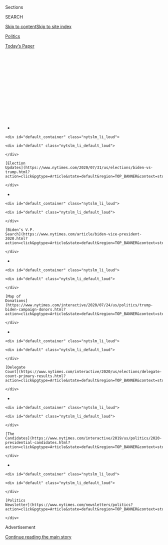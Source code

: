 <div id="app">

<div>

<div>

<div>

<div class="NYTAppHideMasthead css-1q2w90k e1suatyy0">

<div class="section css-ui9rw0 e1suatyy2">

<div class="css-eph4ug er09x8g0">

<div class="css-6n7j50">

</div>

<span class="css-1dv1kvn">Sections</span>

<div class="css-10488qs">

<span class="css-1dv1kvn">SEARCH</span>

</div>

[Skip to content](#site-content)[Skip to site
index](#site-index)

</div>

<div id="masthead-section-label" class="css-1wr3we4 eaxe0e00">

[Politics](https://www.nytimes.com/section/politics)

</div>

<div class="css-10698na e1huz5gh0">

</div>

</div>

<div id="masthead-bar-one" class="section hasLinks css-15hmgas e1csuq9d3">

<div class="css-uqyvli e1csuq9d0">

</div>

<div class="css-1uqjmks e1csuq9d1">

</div>

<div class="css-9e9ivx">

[](https://myaccount.nytimes.com/auth/login?response_type=cookie&client_id=vi)

</div>

<div class="css-1bvtpon e1csuq9d2">

[Today’s
Paper](https://www.nytimes.com/section/todayspaper)

</div>

</div>

</div>

</div>

<div data-aria-hidden="false">

<div id="site-content" data-role="main">

<div>

<div class="css-1aor85t" style="opacity:0.000000001;z-index:-1;visibility:hidden">

<div class="css-1hqnpie">

<div class="css-epjblv">

<span class="css-17xtcya">[Politics](/section/politics)</span><span class="css-x15j1o">|</span><span class="css-fwqvlz">Kimberly
Guilfoyle’s Fund-Raising for Trump Draws
Scrutiny</span>

</div>

<div class="css-k008qs">

<div class="css-1iwv8en">

<span class="css-18z7m18"></span>

<div>

</div>

</div>

<span class="css-1n6z4y">https://nyti.ms/30JSizl</span>

<div class="css-1705lsu">

<div class="css-4xjgmj">

<div class="css-4skfbu" data-role="toolbar" data-aria-label="Social Media Share buttons, Save button, and Comments Panel with current comment count" data-testid="share-tools">

  - 
  - 
  - 
  - 
    
    <div class="css-6n7j50">
    
    </div>

  - 

</div>

</div>

</div>

</div>

</div>

</div>

<div id="NYT_TOP_BANNER_REGION" class="css-13pd83m">

<div>

<div id="styln-elections-notifications-menu" class="section interactive-content interactive-size-medium css-1edisqu">

<div class="css-17ih8de interactive-body">

<div class="nytslm_innerContainer" data-aria-live="polite">

<div class="nytslm_title">

</div>

  - 
    
    <div id="default_container" class="nytslm_li_loud">
    
    <div id="default" class="nytslm_li_default_loud">
    
    </div>
    
    [Election
    Updates](https://www.nytimes.com/2020/07/31/us/elections/biden-vs-trump.html?action=click&pgtype=Article&state=default&region=TOP_BANNER&context=storylines_menu)
    
    </div>

  - 
    
    <div id="default_container" class="nytslm_li_loud">
    
    <div id="default" class="nytslm_li_default_loud">
    
    </div>
    
    [Biden’s V.P.
    Search](https://www.nytimes.com/article/biden-vice-president-2020.html?action=click&pgtype=Article&state=default&region=TOP_BANNER&context=storylines_menu)
    
    </div>

  - 
    
    <div id="default_container" class="nytslm_li_loud">
    
    <div id="default" class="nytslm_li_default_loud">
    
    </div>
    
    [Map of
    Donations](https://www.nytimes.com/interactive/2020/07/24/us/politics/trump-biden-campaign-donors.html?action=click&pgtype=Article&state=default&region=TOP_BANNER&context=storylines_menu)
    
    </div>

  - 
    
    <div id="default_container" class="nytslm_li_loud">
    
    <div id="default" class="nytslm_li_default_loud">
    
    </div>
    
    [Delegate
    Count](https://www.nytimes.com/interactive/2020/us/elections/delegate-count-primary-results.html?action=click&pgtype=Article&state=default&region=TOP_BANNER&context=storylines_menu)
    
    </div>

  - 
    
    <div id="default_container" class="nytslm_li_loud">
    
    <div id="default" class="nytslm_li_default_loud">
    
    </div>
    
    [The
    Candidates](https://www.nytimes.com/interactive/2019/us/politics/2020-presidential-candidates.html?action=click&pgtype=Article&state=default&region=TOP_BANNER&context=storylines_menu)
    
    </div>

  - 
    
    <div id="default_container" class="nytslm_li_loud">
    
    <div id="default" class="nytslm_li_default_loud">
    
    </div>
    
    [Politics
    Newsletter](https://www.nytimes.com/newsletters/politics?action=click&pgtype=Article&state=default&region=TOP_BANNER&context=storylines_menu)
    
    </div>

</div>

</div>

</div>

</div>

</div>

<div id="top-wrapper" class="css-1sy8kpn">

<div id="top-slug" class="css-l9onyx">

Advertisement

</div>

[Continue reading the main
story](#after-top)

<div class="ad top-wrapper" style="text-align:center;height:100%;display:block;min-height:250px">

<div id="top" class="place-ad" data-position="top" data-size-key="top">

</div>

</div>

<div id="after-top">

</div>

</div>

<div>

<div id="sponsor-wrapper" class="css-1hyfx7x">

<div id="sponsor-slug" class="css-19vbshk">

Supported by

</div>

[Continue reading the main
story](#after-sponsor)

<div id="sponsor" class="ad sponsor-wrapper" style="text-align:center;height:100%;display:block">

</div>

<div id="after-sponsor">

</div>

</div>

<div class="css-186x18t">

</div>

<div class="css-1vkm6nb ehdk2mb0">

# Kimberly Guilfoyle’s Fund-Raising for Trump Draws Scrutiny

</div>

Ms. Guilfoyle has raised money from donors and has made inroads with
some who have rejected calls from others. Yet Trump supporters inside
and outside the campaign say the operation she’s built hasn’t lived up
to expectations.

<div class="css-79elbk" data-testid="photoviewer-wrapper">

<div class="css-z3e15g" data-testid="photoviewer-wrapper-hidden">

</div>

<div class="css-1a48zt4 ehw59r15" data-testid="photoviewer-children">

![<span class="css-16f3y1r e13ogyst0" data-aria-hidden="true">Kimberly
Guilfoyle and Donald Trump Jr. arriving at Andrews Air Force Base in
Maryland after traveling with President
Trump.</span><span class="css-cnj6d5 e1z0qqy90" itemprop="copyrightHolder"><span class="css-1ly73wi e1tej78p0">Credit...</span><span><span>Evan
Vucci/Associated
Press</span></span></span>](https://static01.nyt.com/images/2020/07/24/us/politics/00-GUILFOYLE/merlin_174209379_d5bade2c-87ef-48ce-a2b0-a89745779509-articleLarge.jpg?quality=75&auto=webp&disable=upscale)

</div>

</div>

<div class="css-18e8msd">

<div class="css-pdw9fk epjyd6m0">

<div class="css-1txwxcy ey68jwv0" data-aria-hidden="true">

[![Kenneth P.
Vogel](https://static01.nyt.com/images/2018/02/20/multimedia/author-kenneth-p-vogel/author-kenneth-p-vogel-thumbLarge-v3.png
"Kenneth P. Vogel")](https://www.nytimes.com/by/kenneth-p-vogel)[![Maggie
Haberman](https://static01.nyt.com/images/2018/07/12/multimedia/author-maggie-haberman/author-maggie-haberman-thumbLarge.png
"Maggie Haberman")](https://www.nytimes.com/by/maggie-haberman)

</div>

<div class="css-1baulvz">

By [<span class="css-1baulvz" itemprop="name">Kenneth P.
Vogel</span>](https://www.nytimes.com/by/kenneth-p-vogel) and
[<span class="css-1baulvz last-byline" itemprop="name">Maggie
Haberman</span>](https://www.nytimes.com/by/maggie-haberman)

</div>

</div>

  - 
    
    <div class="css-ld3wwf e16638kd2">
    
    July 24,
    2020
    
    </div>

  - 
    
    <div class="css-4xjgmj">
    
    <div class="css-d8bdto" data-role="toolbar" data-aria-label="Social Media Share buttons, Save button, and Comments Panel with current comment count" data-testid="share-tools">
    
      - 
      - 
      - 
      - 
        
        <div class="css-6n7j50">
        
        </div>
    
      - 
    
    </div>
    
    </div>

</div>

</div>

<div class="section meteredContent css-1r7ky0e" name="articleBody" itemprop="articleBody">

<div class="css-1fanzo5 StoryBodyCompanionColumn">

<div class="css-53u6y8">

WASHINGTON — Kimberly Guilfoyle’s popularity with major donors caught
the attention of [President
Trump](https://www.nytimes.com/interactive/2020/us/elections/donald-trump.html)
last year, as she traveled the country appearing at fund-raisers for his
re-election campaign with her boyfriend, Donald Trump Jr.

Ms. Guilfoyle, a former Fox News host, had been hired by the campaign as
a senior adviser, but in December, the president personally asked her to
lead the fund-raising effort of Trump Victory, his campaign’s main
committee for major donors.

She accepted, and was tasked with developing a network of mid-tier
supporters who are seen as pivotal to Mr. Trump’s chances of winning a
second term, and with whom he never formed a deep bond in 2016.

Ms. Guilfoyle made inroads with some of the donors who had rejected
calls from others on Mr. Trump’s team. Yet Trump supporters inside and
outside the campaign now say the operation she has built hasn’t lived up
to the expectations of some Trump fund-raisers, and that her management
style and that of some of her aides have alienated others.

</div>

</div>

<div class="css-1fanzo5 StoryBodyCompanionColumn">

<div class="css-53u6y8">

Some of the problems have been attributed to the inability to conduct
in-person fund-raising since the coronavirus pandemic began shutting
down Mr. Trump’s donor events in March. Midlevel donors tend to give
more when they can see and speak with the president.

But in interviews with The New York Times, Ms. Guilfoyle’s critics said
that she had devoted a disproportionate amount of attention to glitzier,
high-dollar fund-raising, and that they believed she used her position —
and the fact that she’s seen as a de facto member of the Trump family —
to support her public image and lifestyle. Most of those interviewed
insisted on anonymity because they were not authorized to discuss the
issue publicly.

“I think she likes the spotlight a little too much,” said Dan Eberhart,
an oil executive and a donor to Mr. Trump. He called Ms. Guilfoyle a
voluble supporter of the president, but said that when she was
previously working for the pro-Trump super PAC America First Action, she
often talked about her own media presence.

</div>

</div>

<div class="css-79elbk" data-testid="photoviewer-wrapper">

<div class="css-z3e15g" data-testid="photoviewer-wrapper-hidden">

</div>

<div class="css-1a48zt4 ehw59r15" data-testid="photoviewer-children">

![<span class="css-16f3y1r e13ogyst0" data-aria-hidden="true">Ms.
Guilfoyle and the family of President Donald Trump at his re-election
kickoff rally in Orlando in
2019.</span><span class="css-cnj6d5 e1z0qqy90" itemprop="copyrightHolder"><span class="css-1ly73wi e1tej78p0">Credit...</span><span>Evan
Vucci/Associated
Press</span></span>](https://static01.nyt.com/images/2020/07/24/us/politics/00-GUILFOYLE-2/merlin_156680610_abf00c8f-8d0c-4800-9dfb-0eed1425d41b-articleLarge.jpg?quality=75&auto=webp&disable=upscale)

</div>

</div>

<div class="css-1fanzo5 StoryBodyCompanionColumn">

<div class="css-53u6y8">

At least two staff members asked to be taken off her team, in part
because they disliked working with other members, according to people
familiar with the circumstances behind moves. And a lavish birthday
party for Ms. Guilfoyle at Mr. Trump’s Palm Beach club in March was
partly funded by some campaign donors, which raised eyebrows.

</div>

</div>

<div class="css-1fanzo5 StoryBodyCompanionColumn">

<div class="css-53u6y8">

More concerning to some donors and campaign aides has been private plane
use by Ms. Guilfoyle and her team, which has caught the eye of several
staff members. In January, as requests started coming in for private
flights, the campaign had to work out a plan for approving such trips,
which must be listed as in-kind contributions or reimbursed by the
campaign in order to comply with campaign finance
laws.

<div id="NYT_MAIN_CONTENT_1_REGION" class="css-9tf9ac">

<div>

<div id="styln-nfldraft-updates-block" class="section interactive-content interactive-size-medium css-1ftcdic">

<div class="css-17ih8de interactive-body">

<div id="styln-briefing-block" data-asset-id="">

<div class="briefing-block-header-section">

# [Latest Updates: 2020 Election](https://www.nytimes.com/2020/07/31/us/elections/biden-vs-trump.html?action=click&pgtype=Article&state=default&region=MAIN_CONTENT_1&context=storylines_live_updates)

<div class="briefing-block-ts">

Updated 2020-08-01T01:26:45.732Z

</div>

</div>

  - [Kamala Harris, a top vice-presidential contender, confronts double
    standards.](https://www.nytimes.com/2020/07/31/us/elections/biden-vs-trump.html?action=click&pgtype=Article&state=default&region=MAIN_CONTENT_1&context=storylines_live_updates#link-29fdff45)
  - [Karen Bass and Susan Rice are rising on Biden’s vice-presidential
    shortlist.](https://www.nytimes.com/2020/07/31/us/elections/biden-vs-trump.html?action=click&pgtype=Article&state=default&region=MAIN_CONTENT_1&context=storylines_live_updates#link-13ec3d9c)
  - [Trump says Russian bounties to kill U.S. troops ‘never took
    place.’](https://www.nytimes.com/2020/07/31/us/elections/biden-vs-trump.html?action=click&pgtype=Article&state=default&region=MAIN_CONTENT_1&context=storylines_live_updates#link-49e9a016)

<div class="briefing-block-footer">

<div class="briefing-block-footer-meta">

[See more
updates](https://www.nytimes.com/2020/07/31/us/elections/biden-vs-trump.html?action=click&pgtype=Article&state=default&region=MAIN_CONTENT_1&context=storylines_live_updates)

</div>

</div>

</div>

</div>

</div>

</div>

</div>

Ms. Guilfoyle’s private flights did not violate those laws, although in
one case, two of her aides, without seeking prior approval, took a
private flight to a fund-raising event in March. The campaign then had
to reimburse for the trip at a cost of tens of thousands of dollars,
according to two people familiar with the trip.

Tim Murtaugh, a campaign spokesman, said that flights categorized as
in-kind contributions to the campaign are funded by the donors directly.
Aides said such planes had allowed for maximum attendance by top
officials at multiple events per day. “In any event,” Mr. Murtaugh said,
“the cost of flights and the efficiencies they provide are investments
in fund-raising events that raise millions of dollars for the
president’s re-election.”

Through the campaign, Ms. Guilfoyle declined to be interviewed. The
Trump campaign provided statements praising Ms. Guilfoyle and the
campaign’s fund-raising effort from the Republican National Committee’s
chairwoman, Ronna McDaniel; Jeff Miller, a veteran Republican
fund-raiser; Representative Kevin McCarthy of California, the House
Republican leader; and two members of the finance team.

Ms. McDaniel called Ms. Guilfoyle one of Mr. Trump’s “strongest and
hardest-working advocates.”

The complaints about Ms. Guilfoyle’s fund-raising numbers reflect some
of the harsh realities of Mr. Trump’s re-election prospects,
particularly in the era of the coronavirus. A businessman who trusts
almost no one, Mr. Trump has often turned to a small circle of family
and friends for critical aspects of his re-election, regardless of their
previous experience. That is what happened with Ms. Guilfoyle, people
familiar with the situation said.

And his campaign’s fund-raising, once seen as an overwhelming advantage,
has [lagged in the last two
months](https://www.nytimes.com/2020/07/01/us/politics/trump-fundraising-2020.html)
behind that of his Democratic opponent, Joseph R. Biden Jr.

The mid-tier donors that Ms. Guilfoyle has been tasked with developing
are seen by campaign insiders as a key to closing the fund-raising gap.
These donors give their own money, but also are dispatched to collect —
or “bundle” — potentially significant sums from their associates.

</div>

</div>

<div class="css-1fanzo5 StoryBodyCompanionColumn">

<div class="css-53u6y8">

Mr. Trump’s untraditional 2016 campaign did not have an organized
program devoted to bundling, which requires endless rounds of phone
calls; it is usually left to lower-profile finance staff and
consultants, rather than big-name campaign surrogates with close ties to
the Oval Office like Ms. Guilfoyle, the ex-wife of Gov. Gavin Newsom of
California, a Democrat.

Ms. Guilfoyle left Fox News in 2018 and took a position at America First
Action. That year, she and the president’s son revealed they were a
couple.

At fund-raising events, donors responded to her Fox News celebrity and
would line up to meet her, according to America First aides. But they
said Ms. Guilfoyle was mostly used as a surrogate and did not have any
staff reporting to her. They said she left the super PAC to maintain a
legally mandated firewall between it and the campaign, which often
deployed the younger Mr. Trump as a surrogate.

At the campaign, she initially served as a senior adviser when it was
run by Brad Parscale, before accepting the title of national chair of
the Trump Victory finance committee. Mr. Parscale has paid Ms. Guilfoyle
since she came to the campaign, routing the payments through his private
company.

Ms. Guilfoyle’s defenders say that she is being targeted by junior staff
members on the campaign who don’t like what they view as her blunt
style. They say she works nearly around the clock, sometimes making
calls past midnight to lock in donations.

“Kimberly has amazing energy and brought a lot of new people into the
campaign and made them feel empowered and important,” said Jack Oliver,
a veteran Republican fund-raiser. “Her relationship with the family
makes people understand that the president cares about the work the
volunteers are doing.”

Her defenders also say she has made the best of a tricky situation,
throwing herself into virtual donor cultivation, participating in
bundler conference calls and phone banks, and presiding over an increase
in activity by some donors and bundlers, despite having scaled-back
activity because of the coronavirus.

</div>

</div>

<div class="css-1fanzo5 StoryBodyCompanionColumn">

<div class="css-53u6y8">

They insist her deputies, Caroline Wren, a veteran Republican
fund-raiser, and Sergio Gor, a former aide to Senator Rand Paul,
Republican of Kentucky, are effective.

Still, under Ms. Guilfoyle’s stewardship, mid-tier donors have not
contributed as much as hoped by some Trump allies involved in
fund-raising for Trump Victory, which comprises Mr. Trump’s campaign
committee and the R.N.C.

Bundling figures are fungible and, with the exception of the amounts
bundled by lobbyists, which are subject to mandatory disclosure to the
Federal Election Commission, there is no way to fact check them. The
people critical of Ms. Guilfoyle said the tallies attributed to her
initiatives are sometimes padded to make them appear more successful.
Sometimes bundlers are retroactively credited as having raised funds
that were not initially attributed to them, they said.

The campaign said that the funds credited to the bundling program were
tracked using identification numbers affiliated with individual
supporters.

The Trump campaign said it raised more than $20 million this week from a
virtual fund-raiser organized by Ms. Guilfoyle. But according to
internal tallies, more than half of those funds came from small donors
who paid $45 or more to participate, while $6 million came from major
donors who were treated to a video chat with Mr. Trump that was
moderated by Ms. Guilfoyle.

That means less than $4 million came from donors who gave in the
middle-tier of roughly $2,800 each, the category Ms. Guilfoyle is
responsible for, despite the fact that donors in that range were offered
access to a separate program featuring appearances by top Republican
officials.

</div>

</div>

<div class="css-1fanzo5 StoryBodyCompanionColumn">

<div class="css-53u6y8">

Overall, the campaign said that the bundler program accounted for $73
million of the $91 million raised by Trump Victory since the beginning
of this year, though there is no way to independently corroborate this
figure. And it said that since Ms. Guilfoyle took the helm of the
program in mid-January, it increased the ranks of bundlers from 1,000 to
6,500.

</div>

</div>

<div class="css-79elbk" data-testid="photoviewer-wrapper">

<div class="css-z3e15g" data-testid="photoviewer-wrapper-hidden">

</div>

<div class="css-1a48zt4 ehw59r15" data-testid="photoviewer-children">

<div class="css-1xdhyk6 erfvjey0">

<span class="css-1ly73wi e1tej78p0">Image</span>

<div class="css-zjzyr8">

<div data-testid="lazyimage-container" style="height:257.77777777777777px">

</div>

</div>

</div>

<span class="css-16f3y1r e13ogyst0" data-aria-hidden="true">President
Donald Trump at his Mount Rushmore fireworks celebration on July
3.</span><span class="css-cnj6d5 e1z0qqy90" itemprop="copyrightHolder"><span class="css-1ly73wi e1tej78p0">Credit...</span><span>Anna
Moneymaker for The New York Times</span></span>

</div>

</div>

<div class="css-1fanzo5 StoryBodyCompanionColumn">

<div class="css-53u6y8">

After Ms. Guilfoyle [tested positive for the
coronavirus](https://www.nytimes.com/2020/07/03/us/politics/kimberly-guilfoyle-trump-campaign-coronavirus.html)
during a trip to Mount Rushmore for an official White House event
celebrating the Fourth of July, people close to her said that she and
Donald Trump Jr. would drive back to the East Coast.

But they flew aboard a private flight instead, leaving behind Trump
Victory aides to Ms. Guilfoyle, who were told to self-quarantine in
their hotel for several days, according to a [Politico report on
Thursday](https://www.politico.com/news/2020/07/23/kimberly-guilfoyle-trump-fundraising-380380).

A campaign aide said that it was not Ms. Guilfoyle, but other campaign
officials, who had instructed the staff to remain in South Dakota, and
that the change in her plans came because it was deemed less of a
security risk than driving across the country with Mr. Trump’s son, who
requires Secret Service protection.

Annie Karni contributed reporting from
Washington.

</div>

</div>

<div>

</div>

</div>

<div>

</div>

<div>

</div>

<div id="NYT_BELOW_MAIN_CONTENT_REGION">

<div>

<div id="STLYN_guide_v1_STYLN_guide_a" class="section css-l08pwh interactive-content interactive-size-medium">

<div class="css-17ih8de interactive-body">

<div class="g-story g-freebird g-max-limit" data-preview-slug="styln-scroll-guide">

</div>

<div id="g-electionguide-id" class="g-electionguide">

<div class="g-electionguide-container">

<div class="g-electionguide-wrapper">

<div class="g-electionguide-logo">

</div>

# Our 2020 Election Guide

Updated July 31, 2020

  - 
    
    -----
    
    ## The Latest
    
      - President Trump’s assault on the Postal Service is intersecting
        with his attacks on mail-in voting. [Voting rights groups say it
        is a recipe for
        disaster.](https://www.nytimes.com/2020/07/31/us/politics/trump-usps-mail-delays.html?action=click&pgtype=Article&state=default&region=BELOW_MAIN_CONTENT&context=storylines_guide)

  - 
    
    -----
    
    ## Biden’s V.P. Search
    
      - [Here are 13
        women](https://www.nytimes.com/article/biden-vice-president-2020.html?action=click&pgtype=Article&state=default&region=BELOW_MAIN_CONTENT&context=storylines_guide)
        who have been under consideration to be Joe Biden’s running
        mate, and why each might be chosen — and might not be.

  - 
    
    -----
    
    ## Keep Up With Our Coverage
    
      - Get an
        [email](https://www.nytimes.com/newsletters/politics?action=click&pgtype=Article&state=default&region=BELOW_MAIN_CONTENT&context=storylines_guide)
        recapping the day’s news
    
    <!-- end list -->
    
      - Download our mobile app on
        [iOS](https://apps.apple.com/us/app/nytimes/id284862083?ls=1&mat_click_id=5c79ae7455014fd1bd66b5610c05b8f2-20191112-16948&referrer=mat_click_id%3D5c79ae7455014fd1bd66b5610c05b8f2-20191112-16948%26link_click_id%3D722930677036718082)
        and
        [Android](http://a.localytics.com/android?id=com.nytimes.android&referrer=utm_source%3Dother_nyt_mobile_web%26utm_medium%3DWeb%2520page%26utm_term%3DGeneral%2520Mobile%2520Page%26utm_campaign%3DNYT%2520Mobile%2520General%2520Page)
        and turn on Breaking News and Politics alerts

</div>

</div>

</div>

</div>

</div>

</div>

</div>

<div>

</div>

<div>

<div id="bottom-wrapper" class="css-1ede5it">

<div id="bottom-slug" class="css-l9onyx">

Advertisement

</div>

[Continue reading the main
story](#after-bottom)

<div id="bottom" class="ad bottom-wrapper" style="text-align:center;height:100%;display:block;min-height:90px">

</div>

<div id="after-bottom">

</div>

</div>

</div>

</div>

</div>

## Site Index

<div>

</div>

## Site Information Navigation

  - [© <span>2020</span> <span>The New York Times
    Company</span>](https://help.nytimes.com/hc/en-us/articles/115014792127-Copyright-notice)

<!-- end list -->

  - [NYTCo](https://www.nytco.com/)
  - [Contact
    Us](https://help.nytimes.com/hc/en-us/articles/115015385887-Contact-Us)
  - [Work with us](https://www.nytco.com/careers/)
  - [Advertise](https://nytmediakit.com/)
  - [T Brand Studio](http://www.tbrandstudio.com/)
  - [Your Ad
    Choices](https://www.nytimes.com/privacy/cookie-policy#how-do-i-manage-trackers)
  - [Privacy](https://www.nytimes.com/privacy)
  - [Terms of
    Service](https://help.nytimes.com/hc/en-us/articles/115014893428-Terms-of-service)
  - [Terms of
    Sale](https://help.nytimes.com/hc/en-us/articles/115014893968-Terms-of-sale)
  - [Site
    Map](https://spiderbites.nytimes.com)
  - [Help](https://help.nytimes.com/hc/en-us)
  - [Subscriptions](https://www.nytimes.com/subscription?campaignId=37WXW)

</div>

</div>

</div>

</div>
